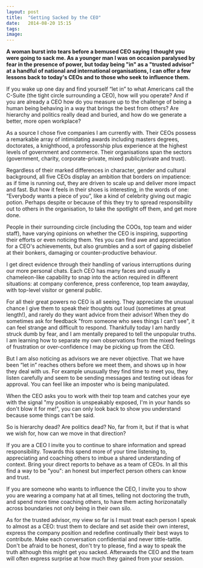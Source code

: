 ```yaml
---
layout: post
title:  "Getting Sacked by the CEO"
date:   2014-08-20 15:15
tags: 
image: 
---
```


**A woman burst into tears before a bemused CEO saying I thought you were going to sack me. As a younger man I was on occasion paralysed by fear in the presence of power, but today being "in" as a "trusted advisor" at a handful of national and international organisations, I can offer a few lessons back to today's CEOs and to those who seek to influence them.** 

If you wake up one day and find yourself “let in” to what Americans call the C-Suite (the tight circle surrounding a CEO), how will you operate? And if you are already a CEO how do you measure up to the challenge of being a human being behaving in a way that brings the best from others? Are hierarchy and politics really dead and buried, and how do we generate a better, more open workplace? 

As a source I chose five companies I am currently with. Their CEOs possess a remarkable array of intimidating awards including masters degrees, doctorates, a knighthood, a professorship plus experience at the highest levels of government and commerce. Their organisations span the sectors (government, charity, corporate-private, mixed public/private and trust). 

Regardless of their marked differences in character, gender and cultural background, all five CEOs display an ambition that borders on impatience: as if time is running out, they are driven to scale up and deliver more impact and fast. But how it feels in their shoes is interesting, in the words of one: “Everybody wants a piece of you”, like a kind of celebrity giving out magic potion. Perhaps despite or because of this they try to spread responsibility out to others in the organisation, to take the spotlight off them, and get more done. 

People in their surrounding circle (including the COOs, top team and wider staff), have varying opinions on whether the CEO is inspiring, supporting their efforts or even noticing them. Yes you can find awe and appreciation for a CEO's achievements, but also grumbles and a sort of gaping disbelief at their bonkers, damaging or counter-productive behaviour.

I get direct evidence through their handling of various interruptions during our more personal chats. Each CEO has many faces and usually a chameleon-like capability to snap into the action required in different situations: at company conference, press conference, top team awayday, with top-level visitor or general public. 

For all their great powers no CEO is all seeing. They appreciate the unusual chance I give them to speak their thoughts out loud (sometimes at great length!), and rarely do they want advice from their advisor! When they do sometimes ask for feedback "from someone who sees things I can't see", it can feel strange and difficult to respond. Thankfully today I am hardly struck dumb by fear, and I am mentally prepared to tell the unpopular truths. I am learning how to separate my own observations from the mixed feelings of frustration or over-confidence I may be picking up from the CEO. 

But I am also noticing as advisors we are never objective. That we have been “let in” reaches others before we meet them, and shows up in how they deal with us. For example unusually they find time to meet you, they listen carefully and seem to be sending messages and testing out ideas for approval. You can feel like an imposter who is being manipulated.

When the CEO asks you to work with their top team and catches your eye with the signal "my position is unspeakably exposed, I'm in your hands so don't blow it for me!", you can only look back to show you understand because some things can't be said.

So is hierarchy dead? Are politics dead? No, far from it, but if that is what we wish for, how can we move in that direction? 

If you are a CEO I invite you to continue to share information and spread responsibility. Towards this spend more of your time listening to, appreciating and coaching others to imbue a shared understanding of context. Bring your direct reports to behave as a team of CEOs. In all this find a way to be "you": an honest but imperfect person others can know and trust.

If you are someone who wants to influence the CEO, I invite you to show you are wearing a company hat at all times, telling not doctoring the truth, and spend more time coaching others, to have them acting horizonatally across boundaries not only being in their own silo. 

As for the trusted advisor, my view so far is I must treat each person I speak to almost as a CEO: trust them to declare and set aside their own interest, express the company position and redefine continually their best ways to contribute. Make each conversation confidential and never tittle-tattle. Don't be afraid to be honest, don't try to please, find a way to speak the truth although this might get you sacked. Afterwards the CEO and the team will often express surprise at how much they gained from your session.  

